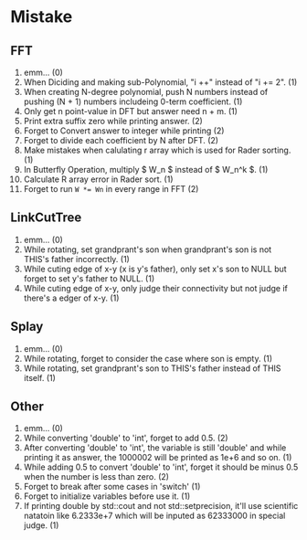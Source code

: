 # Mistake

## FFT

1. emm...                                                   (0)
1. When Diciding and making sub-Polynomial, "i ++" instead of
  "i += 2".                                                 (1)
1. When creating N-degree polynomial, push N numbers instead
  of pushing (N + 1) numbers includeing 0-term coefficient. (1)
1. Only get n point-value in DFT but answer need n + m.     (1)
1. Print extra suffix zero while printing answer.           (2)
1. Forget to Convert answer to integer while printing       (2)
1. Forget to divide each coefficient by N after DFT.        (2)
1. Make mistakes when calulating r array which is used for
  Rader sorting.                                            (1)
1. In Butterfly Operation, multiply $ W_n $ instead of
  $ W_n^k $.                                                (1)
1. Calculate R array error in Rader sort.                   (1)
1. Forget to run `W *= Wn` in every range in FFT            (2)

## LinkCutTree

1. emm...                                                   (0)
1. While rotating, set grandprant's son when grandprant's son
  is not THIS's father incorrectly.                         (1)
1. While cuting edge of x-y (x is y's father), only set x's
  son to NULL but forget to set y's father to NULL.         (1)
1. While cuting edge of x-y, only judge their connectivity but
  not judge if there's a edger of x-y.                      (1)

## Splay

1. emm...                                                   (0)
1. While rotating, forget to consider the case where son is
  empty.                                                    (1)
1. While rotating, set grandprant's son to THIS's father
  instead of THIS itself.                                   (1)

## Other

1. emm...                                                   (0)
1. While converting 'double' to 'int', forget to add 0.5.   (2)
1. After converting 'double' to 'int', the variable is still
  'double' and while printing it as answer, the 1000002 will
  be printed as 1e+6 and so on.                             (1)
1. While adding 0.5 to convert 'double' to 'int', forget it
  should be minus 0.5 when the number is less than zero.    (2)
1. Forget to break after some cases in 'switch'             (1)
1. Forget to initialize variables before use it.            (1)
1. If printing double by std::cout and not std::setprecision,
  it'll use scientific natatoin like 6.2333e+7 which will be
  inputed as 62333000 in special judge.                     (1)

